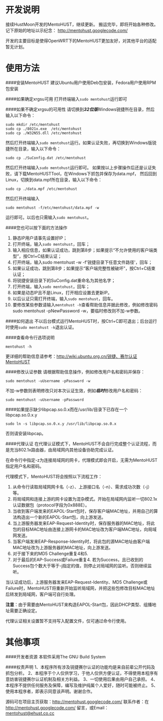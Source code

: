 开发说明
===
接续HustMoon开发的MentoHUST，继续更新。
搬运完毕，即将开始各种修改。记下原始的地址以示纪念： http://mentohust.googlecode.com/

开发的主要目标是使得OpenWRT下的MentoHUST更加友好，对其他平台的适配暂无计划。

使用方法
===

####安装MentoHUST
建议Ubuntu用户使用Deb包安装，Fedora用户使用RPM包安装

####如果确定xrgsu可用
打开终端输入`sudo mentohust`运行即可

####如果不确定xrgsu的可用性
请切换到***32位版***Windows锐捷所在目录，然后输入以下命令：
```
sudo mkdir /etc/mentohust
sudo cp ./8021x.exe  /etc/mentohust
sudo cp ./W32N55.dll /etc/mentohust
```
然后打开终端输入`sudo mentohust`运行。如果认证失败，再切换到Windows版锐捷所在目录，输入以下命令：
```
sudo cp ./SuConfig.dat /etc/mentohust
```
然后打开终端输入`sudo mentohust`运行即可。
如果按以上步骤操作后还是认证失败，请下载MentoHUSTTool，在Windows下抓包并保存为data.mpf，
然后回到Linux，切换到data.mpf所在目录，输入以下命令：
```
sudo cp ./data.mpf /etc/mentohust
```
然后打开终端输入
```
sudo mentohust -f/etc/mentohust/data.mpf -w
```
运行即可。以后也只需输入`sudo mentohust`。

####您也可以按下面的方法操作
1. 静态IP用户请事先设置好IP；
2. 打开终端，输入`sudo mentohust`，回车；
3. 输入相应信息，如果认证成功，跳到第8步；如果提示“不允许使用的客户端类型”，按Ctrl+C结束认证；
4. 打开终端，输入sudo mentohust -w -f'锐捷目录下任意文件路径'，回车；
5. 如果认证成功，跳到第8步；如果提示“客户端完整性被破坏”，按Ctrl+C结束认证；
6. 将锐捷安装目录下的SuConfig.dat重命名为其他名字；
7. 打开终端，输入`sudo mentohust`，回车；
8. 如果是动态IP且不是Linux，打开相应设置去更新IP。
9. 以后认证只需打开终端，输入`sudo mentohust`，回车。
10. 要修改某些参数请输入`mentohust -h`查看帮助信息并据此修改，例如修改密码sudo mentohust -pNewPassword -w，要临时修改则不加-w参数。

####如何退出
不以后台模式运行MentoHUST时，按Ctrl+C即可退出；后台运行时使用`sudo mentohust -k`退出认证。

####查看命令行选项说明
```
mentohust -h
```
更详细的帮助信息请参考：http://wiki.ubuntu.org.cn/锐捷、赛尔认证MentoHUST

####修改认证参数
请根据帮助信息操作，例如修改用户名和密码并保存：
```
sudo mentohust -uUsername -pPassword -w
```
不加-w参数则表明修改只对本次认证生效，例如***临时***修改用户名和密码：
```
sudo mentohust -uUsername -pPassword
```

####如果提示缺少libpcap.so.0.x而在/usr/lib/目录下已存在一个libpcap.so.0.x.y
```
sudo ln -s libpcap.so.0.x.y /usr/lib/libpcap.so.0.x
```
否则请安装libpcap。

####代理认证
在代理认证模式下，MentoHUST不会自行完成整个认证流程，而是充当802.1x路由器，由局域网内其他设备协助完成认证。

在命令行中指定-z为连接局域网的网卡，代理模式即会开启，无需为MentoHUST指定用户名和密码。

代理模式下，MentoHUST将会按照以下流程工作：

1. 从命令行读取局域网网卡名（-z）、上游接口名（-n）、需求成功次数（-j）等。
2. 将局域网和连接上游的网卡设置为混杂模式。开始在局域网内监听一切802.1x认证数据包（protocol字段为0x888E）。
3. 当收到客户端发来的EAPOL-Start包时，保存客户端MAC地址，并用自己的算法构造出一个新的EAPOL-Start包，向上游发送。
4. 当上游服务器发来EAP-Request-Identity时，保存服务器的MAC地址，将此包的目标MAC地址由连接上游网卡的MAC地址改为客户端MAC地址，向局域网发送。
5. 当客户端发来EAP-Response-Identity时，将此包的源MAC地址由客户端MAC地址改为上游服务器的MAC地址，向上游发送。
6. 对于接下来的MD5 Challenge重复4和5.
7. 对于最后的EAP-Success或Failure重复4. 若为Success，且已收到的Success包个数大于等于-j指定的值，则停止对局域网的监听。否则继续监听。

当认证成功后，上游服务器发来EAP-Request-Identity、MD5 Challenge或Failure时，MentoHUST将重新开始监听局域网，并把这些包修改目标MAC地址后转发到局域网，客户端可自行处理。

**注意**：由于需要由MentoHUST来构造EAPOL-Start包，因此DHCP类型、组播地址需要正确设定。

代理认证相关设置暂不支持写入配置文件，仅可通过命令行使用。

其他事项
===
####开发者资源
本软件采用The GNU Build System

####权责声明
1、本程序所有涉及锐捷赛尔认证的功能均是来自前辈公开代码及抓包分析。
2、本程序于个人仅供学习，于他人仅供方便认证，不得使用本程序有意妨害锐捷赛尔认证机制及相关方利益。
3、一切使用后果由用户自己承担。
4、本程序不提供任何服务及保障，编写及维护纯属个人爱好，随时可能被终止。
5、使用本程序者，即表示同意该声明。谢谢合作。

源码可在项目主页获取：http://mentohust.googlecode.com/
联系作者：在 http://mentohust.googlecode.com/ 留言，或Email： mentohust@ehust.co.cc
